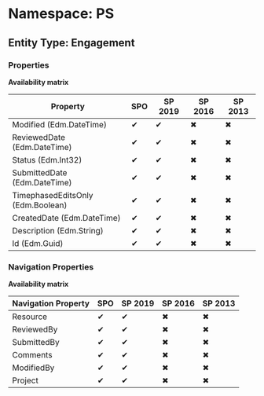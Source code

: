 # Namespace: PS
## Entity Type: Engagement

### Properties

**Availability matrix**

Property | SPO | SP 2019 | SP 2016 | SP 2013
----------|-----|---------|---------|--------
Modified (Edm.DateTime) | ✔ | ✔ | ✖ | ✖
ReviewedDate (Edm.DateTime) | ✔ | ✔ | ✖ | ✖
Status (Edm.Int32) | ✔ | ✔ | ✖ | ✖
SubmittedDate (Edm.DateTime) | ✔ | ✔ | ✖ | ✖
TimephasedEditsOnly (Edm.Boolean) | ✔ | ✔ | ✖ | ✖
CreatedDate (Edm.DateTime) | ✔ | ✔ | ✖ | ✖
Description (Edm.String) | ✔ | ✔ | ✖ | ✖
Id (Edm.Guid) | ✔ | ✔ | ✖ | ✖

### Navigation Properties

**Availability matrix**

Navigation Property | SPO | SP 2019 | SP 2016 | SP 2013
----------|-----|---------|---------|--------
Resource | ✔ | ✔ | ✖ | ✖
ReviewedBy | ✔ | ✔ | ✖ | ✖
SubmittedBy | ✔ | ✔ | ✖ | ✖
Comments | ✔ | ✔ | ✖ | ✖
ModifiedBy | ✔ | ✔ | ✖ | ✖
Project | ✔ | ✔ | ✖ | ✖

